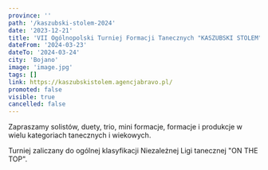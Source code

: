 ```yaml
---
province: ''
path: '/kaszubski-stolem-2024'
date: '2023-12-21'
title: 'VII Ogólnopolski Turniej Formacji Tanecznych "KASZUBSKI STOLEM"'
dateFrom: '2024-03-23'
dateTo: '2024-03-24'
city: 'Bojano'
image: 'image.jpg'
tags: []
link: https://kaszubskistolem.agencjabravo.pl/
promoted: false
visible: true
cancelled: false
---
```

Zapraszamy solistów, duety, trio, mini formacje, formacje i produkcje w wielu kategoriach tanecznych i wiekowych.  

Turniej zaliczany do ogólnej klasyfikacji Niezależnej Ligi tanecznej "ON THE TOP".
